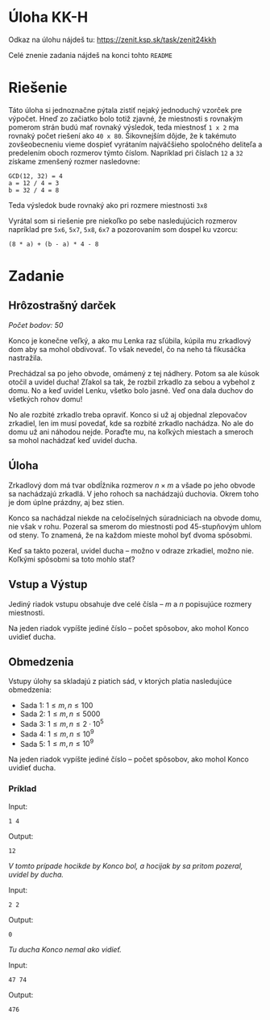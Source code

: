 # Úloha KK-H

Odkaz na úlohu nájdeš tu: https://zenit.ksp.sk/task/zenit24kkh

Celé znenie zadania nájdeš na konci tohto `README`

# Riešenie

Táto úloha si jednoznačne pýtala zistiť nejaký jednoduchý vzorček pre výpočet. Hneď zo začiatko bolo totiž zjavné, že
miestnosti s rovnakým pomerom strán budú mať rovnaký výsledok, teda miestnosť `1 x 2` ma rovnaký počet riešení ako
`40 x 80`. Šikovnejším dôjde, že k takémuto zovšeobecneniu vieme dospieť vyrátaním najväčšieho spoločného deliteľa
a predelením oboch rozmerov týmto číslom. Napríklad pri číslach `12` a `32` získame zmenšený rozmer nasledovne:

```
GCD(12, 32) = 4
a = 12 / 4 = 3
b = 32 / 4 = 8
```

Teda výsledok bude rovnaký ako pri rozmere miestnosti `3x8`

Vyrátal som si riešenie pre niekoľko po sebe nasledujúcich rozmerov napríklad pre `5x6`, `5x7`, `5x8`, `6x7`
a pozorovaním som dospel ku vzorcu:

```
(8 * a) + (b - a) * 4 - 8
```

# Zadanie

## Hrôzostrašný darček
_Počet bodov: 50_

Konco je konečne veľký, a ako mu Lenka raz sľúbila, kúpila mu zrkadlový dom aby sa mohol obdivovať. To však nevedel,
čo na neho tá fikusáčka nastražila.

Prechádzal sa po jeho obvode, omámený z tej nádhery. Potom sa ale kúsok otočil a uvidel ducha! Zľakol sa tak, že rozbil
zrkadlo za sebou a vybehol z domu. No a keď uvidel Lenku, všetko bolo jasné. Veď ona dala duchov do všetkých rohov domu!

No ale rozbité zrkadlo treba opraviť. Konco si už aj objednal zlepovačov zrkadiel, len im musí povedať, kde sa rozbité
zrkadlo nachádza. No ale do domu už ani náhodou nejde. Poraďte mu, na koľkých miestach a smeroch sa mohol nachádzať
keď uvidel ducha.

## Úloha
Zrkadlový dom má tvar obdĺžnika rozmerov $`n \times m`$ a všade po jeho obvode sa nachádzajú zrkadlá. V jeho rohoch
sa nachádzajú duchovia. Okrem toho je dom úplne prázdny, aj bez stien.

Konco sa nachádzal niekde na celočíselných súradniciach na obvode domu, nie však v rohu. Pozeral sa smerom do
miestnosti pod 45-stupňovým uhlom od steny. To znamená, že na každom mieste mohol byť dvoma spôsobmi.

Keď sa takto pozeral, uvidel ducha – možno v odraze zrkadiel, možno nie. Koľkými spôsobmi sa toto mohlo stať?

## Vstup a Výstup
Jediný riadok vstupu obsahuje dve celé čísla – $`m`$ a $`n`$ popisujúce rozmery miestnosti.

Na jeden riadok vypíšte jediné číslo – počet spôsobov, ako mohol Konco uvidieť ducha.

## Obmedzenia
Vstupy úlohy sa skladajú z piatich sád, v ktorých platia nasledujúce obmedzenia:

- Sada 1: $`1 \leq m,n \leq 100`$
- Sada 2: $`1 \leq m,n \leq 5000`$
- Sada 3: $`1 \leq m,n \leq 2 \cdot 10^5`$
- Sada 4: $`1 \leq m,n \leq 10^9`$
- Sada 5: $`1 \leq m,n \leq 10^9`$

Na jeden riadok vypíšte jediné číslo – počet spôsobov, ako mohol Konco uvidieť ducha.

### Príklad

Input:

```
1 4
```

Output:

```
12
```

_V tomto prípade hocikde by Konco bol, a hocijak by sa pritom pozeral, uvidel by ducha._

Input:

```
2 2
```

Output:

```
0
```

_Tu ducha Konco nemal ako vidieť._

Input:

```
47 74
```

Output:

```
476
```